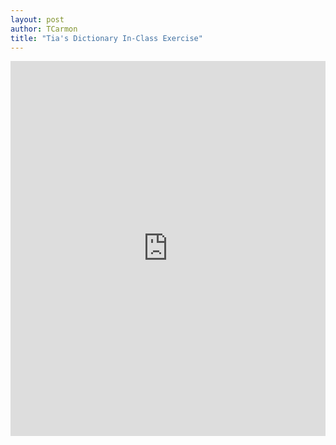 ```yaml
---
layout: post
author: TCarmon
title: "Tia's Dictionary In-Class Exercise"
---
```


<iframe src="https://trinket.io/embed/python3/889682a2a5?start=result" width="100%" height="600" frameborder="0" marginwidth="0" marginheight="0" allowfullscreen></iframe>

